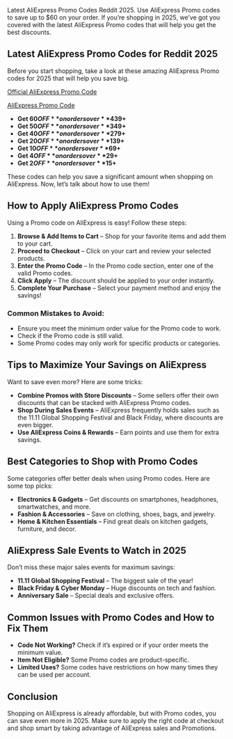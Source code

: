 Latest AliExpress Promo Codes Reddit 2025. Use AliExpress Promo codes to save up to $60 on your order. If you’re shopping in 2025, we’ve got you covered with the latest AliExpress Promo codes that will help you get the best discounts.

## Latest AliExpress Promo Codes for Reddit 2025
Before you start shopping, take a look at these amazing AliExpress Promo codes for 2025 that will help you save big.

[Official AliExpress Promo Code](https://fas.st/VMzE90)

[AliExpress Promo Code](https://fas.st/VMzE90)

- **Get $60 OFF** on orders over **$439+**
- **Get $50 OFF** on orders over **$349+**
- **Get $40 OFF** on orders over **$279+**
- **Get $20 OFF** on orders over **$139+**
- **Get $10 OFF** on orders over **$69+**
- **Get $4 OFF** on orders over **$29+**
- **Get $2 OFF** on orders over **$15+**

These codes can help you save a significant amount when shopping on AliExpress. Now, let’s talk about how to use them!

## How to Apply AliExpress Promo Codes
Using a Promo code on AliExpress is easy! Follow these steps:

1. **Browse & Add Items to Cart** – Shop for your favorite items and add them to your cart.
2. **Proceed to Checkout** – Click on your cart and review your selected products.
3. **Enter the Promo Code** – In the Promo code section, enter one of the valid Promo codes.
4. **Click Apply** – The discount should be applied to your order instantly.
5. **Complete Your Purchase** – Select your payment method and enjoy the savings!

### Common Mistakes to Avoid:
- Ensure you meet the minimum order value for the Promo code to work.
- Check if the Promo code is still valid.
- Some Promo codes may only work for specific products or categories.

## Tips to Maximize Your Savings on AliExpress
Want to save even more? Here are some tricks:

- **Combine Promos with Store Discounts** – Some sellers offer their own discounts that can be stacked with AliExpress Promo codes.
- **Shop During Sales Events** – AliExpress frequently holds sales such as the 11.11 Global Shopping Festival and Black Friday, where discounts are even bigger.
- **Use AliExpress Coins & Rewards** – Earn points and use them for extra savings.

## Best Categories to Shop with Promo Codes
Some categories offer better deals when using Promo codes. Here are some top picks:

- **Electronics & Gadgets** – Get discounts on smartphones, headphones, smartwatches, and more.
- **Fashion & Accessories** – Save on clothing, shoes, bags, and jewelry.
- **Home & Kitchen Essentials** – Find great deals on kitchen gadgets, furniture, and decor.

## AliExpress Sale Events to Watch in 2025
Don’t miss these major sales events for maximum savings:

- **11.11 Global Shopping Festival** – The biggest sale of the year!
- **Black Friday & Cyber Monday** – Huge discounts on tech and fashion.
- **Anniversary Sale** – Special deals and exclusive offers.

## Common Issues with Promo Codes and How to Fix Them
- **Code Not Working?** Check if it’s expired or if your order meets the minimum value.
- **Item Not Eligible?** Some Promo codes are product-specific.
- **Limited Uses?** Some codes have restrictions on how many times they can be used per account.

## Conclusion
Shopping on AliExpress is already affordable, but with Promo codes, you can save even more in 2025. Make sure to apply the right code at checkout and shop smart by taking advantage of AliExpress sales and Promotions.

